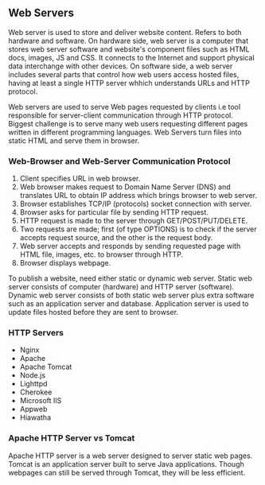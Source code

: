 ## Web Servers

Web server is used to store and deliver website content. Refers to both hardware and software. On hardware side, web server is a computer that stores web server software and website's component files such as HTML docs, images, JS and CSS. It connects to the Internet and support physical data interchange with other devices. On software side, a web server includes several parts that control how web users access hosted files, having at least a single HTTP server whhich understands URLs and HTTP protocol.

Web servers are used to serve Web pages requested by clients i.e tool responsible for server-client communication through HTTP protocol. Biggest challenge is to serve many web users requesting different pages written in different programming languages. Web Servers turn files into static HTML and serve them in browser.

### Web-Browser and Web-Server Communication Protocol

1. Client specifies URL in web browser.
2. Web browser makes request to Domain Name Server (DNS) and translates URL to obtain IP address which brings browser to web server.
3. Browser establishes TCP/IP (protocols) socket connection with server.
4. Browser asks for particular file by sending HTTP request.
5. HTTP request is made to the server through GET/POST/PUT/DELETE.
6. Two requests are made; first (of type OPTIONS) is to check if the server accepts request source, and the other is the request body.
7. Web server accepts and responds by sending requested page with HTML file, images, etc. to browser through HTTP.
8. Browser displays webpage.

To publish a website, need either static or dynamic web server. Static web server consists of computer (hardware) and HTTP server (software). Dynamic web server consists of both static web server plus extra software such as an application server and database. Application server is used to update files hosted before they are sent to browser.

### HTTP Servers

- Nginx
- Apache
- Apache Tomcat
- Node.js
- Lighttpd
- Cherokee
- Microsoft IIS
- Appweb
- Hiawatha

### Apache HTTP Server vs Tomcat

Apache HTTP server is a web server designed to server static web pages. Tomcat is an application server built to serve Java applications. Though webpages can still be served through Tomcat, they will be less efficient.
